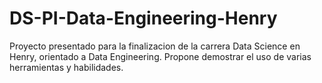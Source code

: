 # DS-PI-Data-Engineering-Henry
Proyecto presentado para la finalizacion de la carrera Data Science en Henry, orientado a Data Engineering. Propone demostrar el uso de varias herramientas y habilidades.
